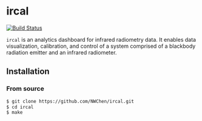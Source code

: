 ircal
=====

[![Build Status](https://travis-ci.org/NWChen/ircal.svg?branch=master)](https://travis-ci.org/NWChen/ircal)

```ircal``` is an analytics dashboard for infrared radiometry data. It enables data visualization, calibration, and control of a system comprised of a blackbody radiation emitter and an infrared radiometer. 

## Installation

### From source

```bash
$ git clone https://github.com/NWChen/ircal.git
$ cd ircal
$ make
```
